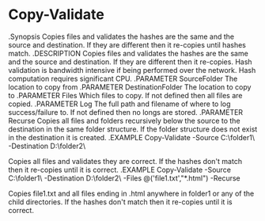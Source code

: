 # Copy-Validate


.Synopsis
   Copies files and validates the hashes are the same and the source and destination.  If they are different then it re-copies until hashes match.
.DESCRIPTION
   Copies files and validates the hashes are the same and the source and destination.  If they are different then it re-copies.
   Hash validation is bandwidth intensive if being performed over the network.  Hash computation requires significant CPU.
.PARAMETER SourceFolder
    The location to copy from
.PARAMETER DestinationFolder
    The location to copy to
.PARAMETER Files
    Which files to copy.  If not defined then all files are copied.
.PARAMETER Log
    The full path and filename of where to log success/failure to.  If not defined then no longs are stored.
.PARAMETER Recurse
    Copies all files and folders recursively below the source to the destination in the same folder structure.  If the folder structure does not exist in the destination it is created.
.EXAMPLE
   Copy-Validate -Source C:\folder1\ -Destination D:\folder2\

   Copies all files and validates they are correct. If the hashes don't match then it re-copies until it is correct.
.EXAMPLE
   Copy-Validate -Source C:\folder1\ -Destination D:\folder2\ -Files @('file1.txt',"*.html") -Recurse

   Copies file1.txt and all files ending in .html anywhere in folder1 or any of the child directories. If the hashes don't match then it re-copies until it is correct.

